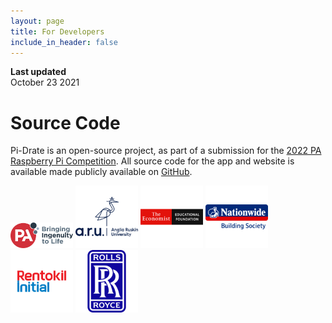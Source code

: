 ```yaml
---
layout: page
title: For Developers
include_in_header: false
---
```


**Last updated**  
October 23 2021

# Source Code
Pi-Drate is an open-source project, as part of a submission for the [2022 PA Raspberry Pi Competition](https://www.paconsulting.com/events/raspberry-pi-competition-uk/). All source code for the app and website is available made publicly available on [GitHub](https://github.com/pi-drate/EcoMonitor).



<p float="left">
  <img src="/assets/partners/pa_pi.png" width="100" />
  <img src="/assets/partners/aru.png" width="100" />
  <img src="/assets/partners/the_economist.png" width="100" />
  <img src="/assets/partners/nationwide.png" width="100" />
  <img src="/assets/partners/rentokil_initial.png" width="100" />
  <img src="/assets/partners/rolls_royce.png" width="100" />
</p>
